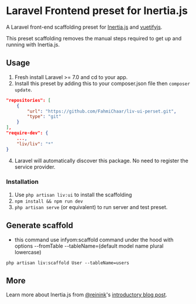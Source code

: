 # Laravel Frontend preset for Inertia.js

A Laravel front-end scaffolding preset for [Inertia.js](https://github.com/inertiajs/inertia) and [vuetifyjs](https://vuetifyjs.com).

This preset scaffolding removes the manual steps required to get up and running with Inertia.js.

## Usage

1. Fresh install Laravel >= 7.0 and cd to your app.
2. Install this preset by adding this to your composer.json file then `composer update`.
```json
"repositories": [
    {
        "url": "https://github.com/FahmiChaar/liv-ui-perset.git",
        "type": "git"
    }
],
"require-dev": {
    ...,
    "liv/liv": "*"
}
``` 
4. Laravel will automatically discover this package. No need to register the service provider.

### Installation

1. Use `php artisan liv:ui` to install the scaffolding
2. `npm install && npm run dev`
3. `php artisan serve` (or equivalent) to run server and test preset.

## Generate scaffold
- this command use infyom:scaffold command under the hood with options --fromTable --tableName=(default model name plural lowercase)


`php artisan liv:scaffold User --tableName=users`

## More

Learn more about Inertia.js from [@reinink](https://twitter.com/reinink)'s [introductory blog post](https://reinink.ca/articles/introducing-inertia-js).

